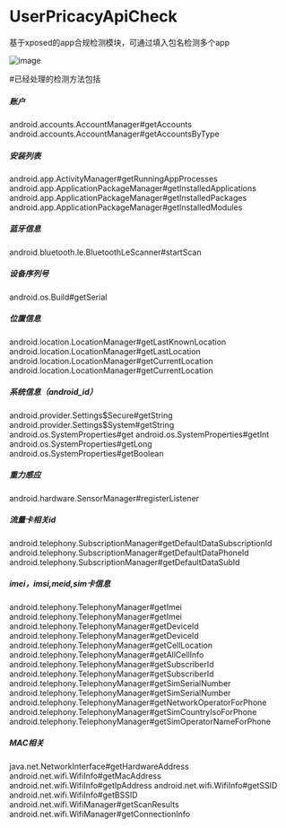 # UserPricacyApiCheck
基于xposed的app合规检测模块，可通过填入包名检测多个app


![image](https://user-images.githubusercontent.com/8263357/127980676-793d18d2-af11-4886-bebe-628dd119fa98.png)


#已经处理的检测方法包括
##### 账户
android.accounts.AccountManager#getAccounts 
android.accounts.AccountManager#getAccountsByType 
##### 安装列表
android.app.ActivityManager#getRunningAppProcesses 
android.app.ApplicationPackageManager#getInstalledApplications 
android.app.ApplicationPackageManager#getInstalledPackages 
android.app.ApplicationPackageManager#getInstalledModules 
##### 蓝牙信息
android.bluetooth.le.BluetoothLeScanner#startScan 
##### 设备序列号
android.os.Build#getSerial 
##### 位置信息
android.location.LocationManager#getLastKnownLocation 
android.location.LocationManager#getLastLocation 
android.location.LocationManager#getCurrentLocation 
android.location.LocationManager#getCurrentLocation 
##### 系统信息（android_id）
android.provider.Settings$Secure#getString 
android.provider.Settings$System#getString 
android.os.SystemProperties#get 
android.os.SystemProperties#getInt 
android.os.SystemProperties#getLong 
android.os.SystemProperties#getBoolean 
##### 重力感应
android.hardware.SensorManager#registerListener 
##### 流量卡相关id
android.telephony.SubscriptionManager#getDefaultDataSubscriptionId 
android.telephony.SubscriptionManager#getDefaultDataPhoneId 
android.telephony.SubscriptionManager#getDefaultDataSubId 
##### imei，imsi,meid,sim卡信息
android.telephony.TelephonyManager#getImei 
android.telephony.TelephonyManager#getImei 
android.telephony.TelephonyManager#getDeviceId 
android.telephony.TelephonyManager#getDeviceId 
android.telephony.TelephonyManager#getCellLocation 
android.telephony.TelephonyManager#getAllCellInfo 
android.telephony.TelephonyManager#getSubscriberId 
android.telephony.TelephonyManager#getSubscriberId 
android.telephony.TelephonyManager#getSimSerialNumber 
android.telephony.TelephonyManager#getSimSerialNumber 
android.telephony.TelephonyManager#getNetworkOperatorForPhone 
android.telephony.TelephonyManager#getSimCountryIsoForPhone 
android.telephony.TelephonyManager#getSimOperatorNameForPhone 
##### MAC相关
java.net.NetworkInterface#getHardwareAddress 
android.net.wifi.WifiInfo#getMacAddress 
android.net.wifi.WifiInfo#getIpAddress 
android.net.wifi.WifiInfo#getSSID 
android.net.wifi.WifiInfo#getBSSID 
android.net.wifi.WifiManager#getScanResults 
android.net.wifi.WifiManager#getConnectionInfo

